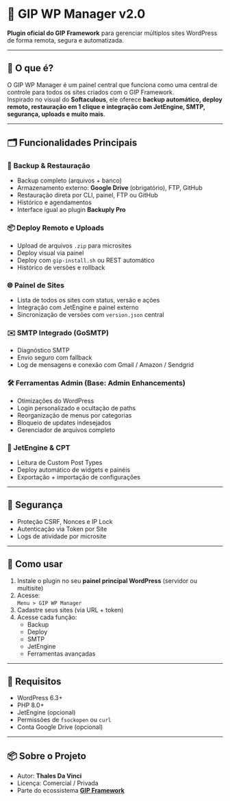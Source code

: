# 🧠 GIP WP Manager v2.0

**Plugin oficial do GIP Framework** para gerenciar múltiplos sites WordPress de forma remota, segura e automatizada.

---

## 🚀 O que é?

O GIP WP Manager é um painel central que funciona como uma central de controle para todos os sites criados com o GIP Framework.  
Inspirado no visual do **Softaculous**, ele oferece **backup automático, deploy remoto, restauração em 1 clique e integração com JetEngine, SMTP, segurança, uploads e muito mais**.

---

## 🗂️ Funcionalidades Principais

### 🔄 **Backup & Restauração**
- Backup completo (arquivos + banco)
- Armazenamento externo: **Google Drive** (obrigatório), FTP, GitHub
- Restauração direta por CLI, painel, FTP ou GitHub
- Histórico e agendamentos
- Interface igual ao plugin **Backuply Pro**

### 📦 **Deploy Remoto e Uploads**
- Upload de arquivos `.zip` para microsites
- Deploy visual via painel
- Deploy com `gip-install.sh` ou REST automático
- Histórico de versões e rollback

### 🌐 **Painel de Sites**
- Lista de todos os sites com status, versão e ações
- Integração com JetEngine e painel externo
- Sincronização de versões com `version.json` central

### ✉️ **SMTP Integrado (GoSMTP)**
- Diagnóstico SMTP
- Envio seguro com fallback
- Log de mensagens e conexão com Gmail / Amazon / Sendgrid

### 🛠️ **Ferramentas Admin (Base: Admin Enhancements)**
- Otimizações do WordPress
- Login personalizado e ocultação de paths
- Reorganização de menus por categorias
- Bloqueio de updates indesejados
- Gerenciador de arquivos completo

### 🧩 **JetEngine & CPT**
- Leitura de Custom Post Types
- Deploy automático de widgets e painéis
- Exportação + importação de configurações

---

## 🔐 Segurança

- Proteção CSRF, Nonces e IP Lock
- Autenticação via Token por Site
- Logs de atividade por microsite

---

## 📄 Como usar

1. Instale o plugin no seu **painel principal WordPress** (servidor ou multisite)
2. Acesse:  
   `Menu > GIP WP Manager`
3. Cadastre seus sites (via URL + token)
4. Acesse cada função:
   - Backup
   - Deploy
   - SMTP
   - JetEngine
   - Ferramentas avançadas

---

## 🧰 Requisitos

- WordPress 6.3+
- PHP 8.0+
- JetEngine (opcional)
- Permissões de `fsockopen` ou `curl`
- Conta Google Drive (opcional)

---

## 📦 Sobre o Projeto

- Autor: **Thales Da Vinci**
- Licença: Comercial / Privada
- Parte do ecossistema **[GIP Framework](https://github.com/thales-da-vinci/gip-framework)**